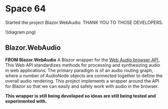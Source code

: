 # Space 64

Started the project Blazor.WebAudio. THANK YOU TO THOSE DEVELOPERS. 

!(diagram.png)


## Blazor.WebAudio

**FROM Blazor.WebAudio**
A Blazor wrapper for the [Web Audio browser API.](https://www.w3.org/TR/webaudio/)
This Web API standardizes methods for processing and synthesizing audio in web applications. The primary paradigm is of an audio routing graph, where a number of AudioNode objects are connected together to define the overall audio rendering. This project implements a wrapper around the API for Blazor so that we can easily and safely work with audio in the browser.

**This wrapper is still being developed so ideas are still being tested and experimented with.**
